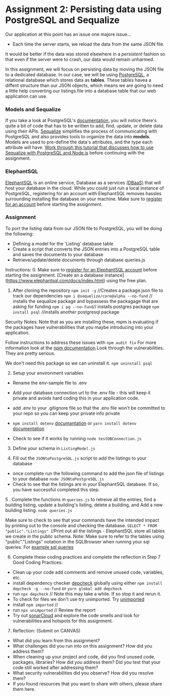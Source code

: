 # Assignment 2: Persisting data using PostgreSQL and Sequalize

Our application at this point has an issue one majore issue... 
- Each time the server starts, we reload the data from the same JSON file. 
 
It would be better if the data was stored elsewhere in a *persistent* fashion so that even if the server were to crash, our data would remain unharmed.

In this assignment, we will focus on persisting data by moving the JSON file to a dedicated database.  In our case, we will be using [PostgreSQL](https://www.postgresql.org/), a relational database which stores data as **tables**. These tables havea a diffent structure than our JSON objects, which means we are going to need a little help converting our listings.file into a database table that our web application can use.

### Models and Sequalize
If you take a look at PostgreSQL's [documentation](https://www.postgresql.org/docs/16/index.html), you will notice there's quite a bit of code that has to be written to add, find, update, or delete data using their APIs. [Sequalize](https://sequelize.org/docs/v6/) simplifies the process of communicating with PostgreSQL and also provides tools to organize the data into **models**. Models are used to pre-define the data's attributes, and the type each attribute will have. [Work through this tutorial that discusses how to use Sequalize with PostgreSQL and Node.js](https://www.makeuseof.com/use-postgresql-with-sequelize-in-nodejs/) before continuing with the assignment.

### ElephantSQL
[ElephantSQL](https://www.elephantsql.com/) is an online service, Database as a services [(DBaaS)](https://www.ibm.com/topics/dbaas) that will host your database in the cloud. While you could just run a local instance of PostgreSQL, registering for an account with ElephantSQL removes hassles surrounding installing the database on your machine. Make sure to [register for an account](https://customer.elephantsql.com/signup) before starting the assignment. 

### Assignment
To port the listing data from our JSON file to PostgreSQL, you will be doing the following: 
- Defining a model for the 'Listing' database table 
- Create a script that converts the JSON entries into a PostgreSQL table and saves the documents to your database
- Retrieve/update/delete documents through database queries.js

Instructions:
0. Make sure to [register for an ElephantSQL account](https://customer.elephantsql.com/signup) before starting the assignment. [Create an a database instance] (https://www.elephantsql.com/docs/index.html) using the free plan.

1. After cloning the repository 
`npm init -y` //Creates a package.json file to track our dependencies
`npm i @sequelize/core@alpha --no-fund` // installs the sequalize package and bypassess the packagage that are asking for funding
`npm i pg --no-fund`// installs postgres package
`npm install psql` //installs another postgresql package

Security Notes: Note that as you are installing these, mpm is evaluating if the packages have vulnerabilities that you maybe introducing into your application.

Follow instructions to address these issues with `npm audit fix`
For more information look at the [npm documentation](https://docs.npmjs.com/auditing-package-dependencies-for-security-vulnerabilities)
Look through the vulnerabilities. They are pretty serious. 

We don't need this package so we can uninstall it. 
`npm uninstall psql`

2. Setup your environment variables
- Rename the env-sample file to .env
- Add your database connection url to the .env file - this will keep it private and avoids hard coding this in your application code. 
- add .env to your .gitignore file  so that the .env file won't be committed to your repo so you can keep your private info private
- `npm install dotenv` [documantation](https://www.npmjs.com/package/dotenv) or `yarn install dotenv` [documentation](https://yarnpkg.com/package?name=dotenv)

- Check to see if it works by running `node testDBConnection.js`

3. Define your schema in `ListingModel.js`

4. Fill out the `JSONtoPostgreSQL.js` script to add the listings to your database
- once complete run the following command to add the json file of listings to your database
`node JSONtoPostgreSQL.js`
- Check to see that the listings are in your ElephantSQL database. If so, you have successful completed this step.

5 . Complete the functions in `queries.js` to retreive all the entries, find a building listing, update a building's listing, delete a building, and Add a new building listing.
`node queries.js` 

Make sure to check to see that your commands have the intended impact by printing out to the console and checking the database. 
`SELECT * FROM "public"."Listings" `//Print out all the listings - ElephantSQL store all tables we create in the public schema. 
Note: Make sure to refer to the tables using "public"."Listings" notation in the SQLBrowser when running your sql queries.
For [example sql queries](https://www.w3schools.com/sql/sql_syntax.asp)


6. Complete these coding practices and complete the reflection in Step 7
Good Coding Practices: 
- Clean up your code add comments and remove unused code, variables, etc.
- install dependency checker [depcheck](https://www.npmjs.com/package/depcheck) globally using either `npm install depcheck -g --no-fund` or `yarn global add depcheck`
- run `npx depcheck` // Note this may take a while. If so stop it and rerun it.
- To check for files we don't use try unimported. Try [unimported](https://www.npmjs.com/package/unimported?activeTab=readme)
- install `npm imported` //
- run `npx unimported` // Review the report
- Try out [sonarCloud](https://www.sonarsource.com/products/sonarcloud/signup/) and explore the code smells and look for vulnerabilities and hotspots for this assignment.


7. Reflection: (Submit on CANVAS)
- What did you learn from this assignment?
- What challenges did you run into on this assignment? How did you address them?
- When cleaning up your project and code, did you find unused code, packages, libraries? How did you address them? Did you test that your code still worked after addressing them?
- What security vulnerabilities did you observe? How did you resolve them?
- If you found resources that you want to share with others, please share them here. 


